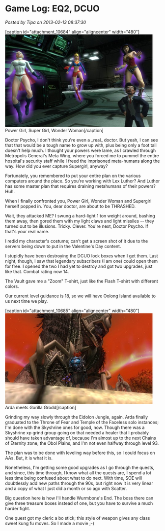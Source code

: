 # Game Log: EQ2, DCUO

*Posted by Tipa on 2013-02-13 08:37:30*

[caption id="attachment\_10684" align="aligncenter" width="480"][![Power Girl, Super Girl, Wonder Woman](../uploads/2013/02/DCGame-2013-02-12-20-24-58-85-480x300.jpg)](../uploads/2013/02/DCGame-2013-02-12-20-24-58-85.jpg) Power Girl, Super Girl, Wonder Woman[/caption]

Doctor Psycho, I don't think you're even a \_real\_ doctor. But yeah, I can see that that would be a tough name to grow up with, plus being only a foot tall doesn't help much. I thought your powers were lame, as I crawled through Metropolis General's Meta Wing, where you forced me to pummel the entire hospital's security staff while I freed the imprisoned meta-humans along the way. How did you ever capture Supergirl, anyway?

Fortunately, you remembered to put your entire plan on the various computers around the place. So you're working with Lex Luthor? And Luthor has some master plan that requires draining metahumans of their powers? Huh.

When I finally confronted you, Power Girl, Wonder Woman and Supergirl herself popped in. You, dear doctor, are about to be THRASHED.

Wait, they attacked ME? I swung a hard-light 1 ton weight around, bashing them away, then gored them with my light claws and light missiles -- they turned out to be illusions. Tricky. Clever. You're next, Doctor Psycho. If that's your real name.

I redid my character's costume; can't get a screen shot of it due to the servers being down to put in the Valentine's Day content.

I stupidly have been destroying the DCUO lock boxes when I get them. Last night, though, I saw that legendary subscribers (I am one) could open them for free. I opened the two I had yet to destroy and got two upgrades, just like that. Combat rating now 14. 

The Vault gave me a "Zoom" T-shirt, just like the Flash T-shirt with different colors.

Our current level guidance is 18, so we will have Oolong Island available to us next time we play. 

[caption id="attachment\_10685" align="aligncenter" width="480"][![Arda meets Gorilla Grodd](../uploads/2013/02/EverQuest2-2013-02-12-22-10-00-50-480x294.jpg)](../uploads/2013/02/EverQuest2-2013-02-12-22-10-00-50.jpg) Arda meets Gorilla Grodd[/caption]

Grinding my way slowly through the Eidolon Jungle, again. Arda finally graduated to the Throne of Fear and Temple of the Faceless solo instances; I'm done with the Skyshrine ones for good, now. Though there was a Skyshrine xp grind group going on that needed a healer that I probably should have taken advantage of, because I'm almost up to the next Chains of Eternity zone, the Obol Plains, and I'm not even halfway through level 93.

The plan was to be done with leveling way before this, so I could focus on AAs. But, it is what it is.

Nonetheless, I'm getting some good upgrades as I go through the quests, and since, this time through, I know what all the quests are, I spend a lot less time being confused about what to do next. With time, SOE will doubtlessly add new paths through the 90s, but right now it is very linear and a copy of what I just did a month or so ago with Scatter.

Big question here is how I'll handle Wurmbone's End. The boss there can give three treasure boxes instead of one, but you have to survive a much harder fight.

One quest got my cleric a bo stick; this style of weapon gives any class sweet kung fu moves. So I made a movie ;-)


